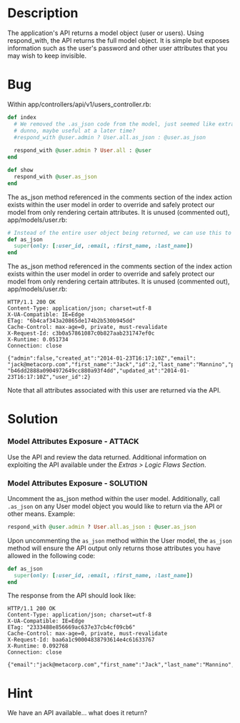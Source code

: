 # Description

The application's API returns a model object (user or users). Using respond_with, the API returns the full model object. It is simple but exposes information such as the user's password and other user attributes that you may wish to keep invisible.

# Bug

Within app/controllers/api/v1/users_controller.rb:

```ruby
def index
  # We removed the .as_json code from the model, just seemed like extra work.
  # dunno, maybe useful at a later time?
  #respond_with @user.admin ? User.all.as_json : @user.as_json
  
  respond_with @user.admin ? User.all : @user
end

def show
  respond_with @user.as_json
end
```

The as_json method referenced in the comments section of the index action exists within the user model in order to override and safely protect our model from only rendering certain attributes. It is unused (commented out), app/models/user.rb:

```ruby
# Instead of the entire user object being returned, we can use this to filter.
def as_json
  super(only: [:user_id, :email, :first_name, :last_name])
end
```

The as_json method referenced in the comments section of the index action exists within the user model in order to override and safely protect our model from only rendering certain attributes. It is unused (commented out), app/models/user.rb:

    HTTP/1.1 200 OK
    Content-Type: application/json; charset=utf-8
    X-UA-Compatible: IE=Edge
    ETag: "6b4caf343a20865de174b2b530b945dd"
    Cache-Control: max-age=0, private, must-revalidate
    X-Request-Id: c3b0a57861087c0b827aab231747ef0c
    X-Runtime: 0.051734
    Connection: close
    
    {"admin":false,"created_at":"2014-01-23T16:17:10Z","email":
    "jack@metacorp.com","first_name":"Jack","id":2,"last_name":"Mannino","password":
    "b46dd2888a0904972649cc880a93f4dd","updated_at":"2014-01-23T16:17:10Z","user_id":2}

Note that all attributes associated with this user are returned via the API.

# Solution

### Model Attributes Exposure - ATTACK

Use the API and review the data returned. Additional information on exploiting the API available under the _Extras > Logic Flaws Section_.

### Model Attributes Exposure - SOLUTION

Uncomment the as_json method within the user model. Additionally, call `.as_json` on any User model object you would like to return via the API or other means. Example:

```ruby
respond_with @user.admin ? User.all.as_json : @user.as_json
```

Upon uncommenting the `as_json` method within the User model, the `as_json` method will ensure the API output only returns those attributes you have allowed in the following code:

```ruby
def as_json
  super(only: [:user_id, :email, :first_name, :last_name])
end
```

The response from the API should look like:        

    HTTP/1.1 200 OK
    Content-Type: application/json; charset=utf-8
    X-UA-Compatible: IE=Edge
    ETag: "2333488e856669ac637e37cb4cf09cb6"
    Cache-Control: max-age=0, private, must-revalidate
    X-Request-Id: baa6a1c90004838793614e4c61633767
    X-Runtime: 0.092768
    Connection: close
    
    {"email":"jack@metacorp.com","first_name":"Jack","last_name":"Mannino","user_id":2}

# Hint

We have an API available... what does it return?